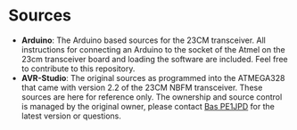 # Sources

- **Arduino**: The Arduino based sources for the 23CM transceiver. All instructions for
  connecting an Arduino to the socket of the Atmel on the 23cm transceiver board and
  loading the software are included. Feel free to contribute to this repository.
- **AVR-Studio**: The original sources as programmed into the ATMEGA328 that came with
  version 2.2 of the 23CM NBFM transceiver. These sources are here for reference only.
  The ownership and source control is managed by the original owner, please contact 
  [Bas PE1JPD](http://www.pe1jpd.nl/index.php/23cm_nbfm/) for the latest version or questions.
